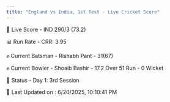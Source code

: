 ```yaml
---
title: "England vs India, 1st Test - Live Cricket Score"
---
```


🔴 Live Score - IND 290/3 (73.2)  

📊 Run Rate - CRR: 3.95  

✊ Current Batsman - Rishabh Pant - 31(67)  

✊ Current Bowler - Shoaib Bashir - 17.2 Over 51 Run - 0 Wicket  

📑 Status - Day 1: 3rd Session

📝 Last Updated on : 6/20/2025, 10:10:41 PM  

